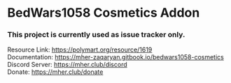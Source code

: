 # BedWars1058 Cosmetics Addon

### This project is currently used as issue tracker only.

Resource Link: https://polymart.org/resource/1619 <br>
Documentation: https://mher-zaqaryan.gitbook.io/bedwars1058-cosmetics <br>
Discord Server: https://mher.club/discord </br>
Donate: https://mher.club/donate
